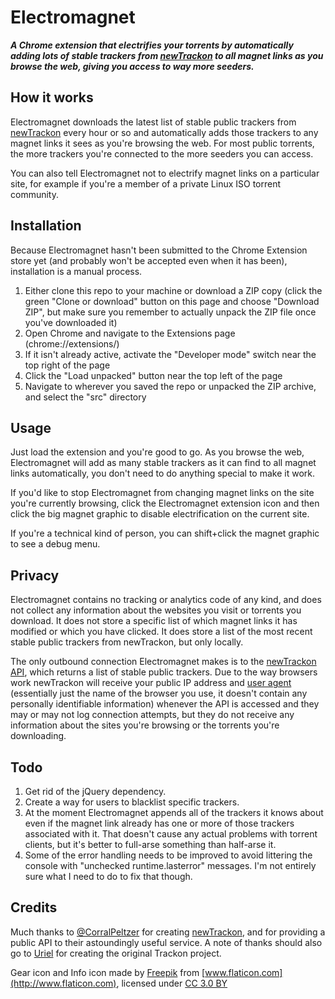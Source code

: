 # Electromagnet

***A Chrome extension that electrifies your torrents by automatically adding lots of stable trackers from [newTrackon](https://newtrackon.com/) to all magnet links as you browse the web, giving you access to way more seeders.***

## How it works

Electromagnet downloads the latest list of stable public trackers from [newTrackon](https://newtrackon.com/) every hour or so and automatically adds those trackers to any magnet links it sees as you're browsing the web. For most public torrents, the more trackers you're connected to the more seeders you can access.

You can also tell Electromagnet not to electrify magnet links on a particular site, for example if you're a member of a private Linux ISO torrent community.

## Installation

Because Electromagnet hasn't been submitted to the Chrome Extension store yet (and probably won't be accepted even when it has been), installation is a manual process. 

  1. Either clone this repo to your machine or download a ZIP copy (click the green "Clone or download" button on this page and choose "Download ZIP", but make sure you remember to actually unpack the ZIP file once you've downloaded it)
  2. Open Chrome and navigate to the Extensions page (chrome://extensions/)
  3. If it isn't already active, activate the "Developer mode" switch near the top right of the page
  4. Click the "Load unpacked" button near the top left of the page
  5. Navigate to wherever you saved the repo or unpacked the ZIP archive, and select the "src" directory 

## Usage

Just load the extension and you're good to go. As you browse the web, Electromagnet will add as many stable trackers as it can find to all magnet links automatically, you don't need to do anything special to make it work.

If you'd like to stop Electromagnet from changing magnet links on the site you're currently browsing, click the Electromagnet extension icon and then click the big magnet graphic to disable electrification on the current site. 

If you're a technical kind of person, you can shift+click the magnet graphic to see a debug menu.

## Privacy

Electromagnet contains no tracking or analytics code of any kind, and does not collect any information about the websites you visit or torrents you download. It does not store a specific list of which magnet links it has modified or which you have clicked. It does store a list of the most recent stable public trackers from newTrackon, but only locally.

The only outbound connection Electromagnet makes is to the [newTrackon API](https://newtrackon.com/api), which returns a list of stable public trackers. Due to the way browsers work newTrackon will receive your public IP address and [user agent](https://en.wikipedia.org/wiki/User_agent#Format_for_human-operated_web_browsers) (essentially just the name of the browser you use, it doesn't contain any personally identifiable information) whenever the API is accessed and they may or may not log connection attempts, but they do not receive any information about the sites you're browsing or the torrents you're downloading.

## Todo

  1. Get rid of the jQuery dependency.
  2. Create a way for users to blacklist specific trackers.
  3. At the moment Electromagnet appends all of the trackers it knows about even if the magnet link already has one or more of those trackers associated with it. That doesn't cause any actual problems with torrent clients, but it's better to full-arse something than half-arse it.
  4. Some of the error handling needs to be improved to avoid littering the console with "unchecked runtime.lasterror" messages. I'm not entirely sure what I need to do to fix that though.

## Credits

Much thanks to [@CorralPeltzer](https://twitter.com/CorralPeltzer) for creating [newTrackon](https://newtrackon.com/), and for providing a public API to their astoundingly useful service. A note of thanks should also go to [Uriel](http://uriel.cat-v.org/) for creating the original Trackon project.

Gear icon and Info icon made by [Freepik](http://www.freepik.com) from [www.flaticon.com](http://www.flaticon.com), licensed under [CC 3.0 BY](http://creativecommons.org/licenses/by/3.0/)